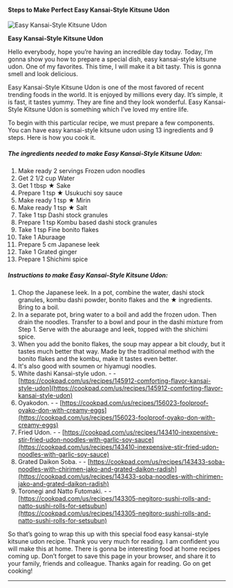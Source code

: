             

#### Steps to Make Perfect Easy Kansai-Style Kitsune Udon

![Easy Kansai-Style Kitsune Udon](https://img-global.cpcdn.com/recipes/4550305510326272/751x532cq70/easy-kansai-style-kitsune-udon-recipe-main-photo.jpg)

**Easy Kansai-Style Kitsune Udon**

Hello everybody, hope you’re having an incredible day today. Today, I’m gonna show you how to prepare a special dish, easy kansai-style kitsune udon. One of my favorites. This time, I will make it a bit tasty. This is gonna smell and look delicious.

Easy Kansai-Style Kitsune Udon is one of the most favored of recent trending foods in the world. It is enjoyed by millions every day. It’s simple, it is fast, it tastes yummy. They are fine and they look wonderful. Easy Kansai-Style Kitsune Udon is something which I’ve loved my entire life.

To begin with this particular recipe, we must prepare a few components. You can have easy kansai-style kitsune udon using 13 ingredients and 9 steps. Here is how you cook it.

##### The ingredients needed to make Easy Kansai-Style Kitsune Udon:

1.  Make ready 2 servings Frozen udon noodles
2.  Get 2 1/2 cup Water
3.  Get 1 tbsp ★ Sake
4.  Prepare 1 tsp ★ Usukuchi soy sauce
5.  Make ready 1 tsp ★ Mirin
6.  Make ready 1 tsp ★ Salt
7.  Take 1 tsp Dashi stock granules
8.  Prepare 1 tsp Kombu based dashi stock granules
9.  Take 1 tsp Fine bonito flakes
10.  Take 1 Aburaage
11.  Prepare 5 cm Japanese leek
12.  Take 1 Grated ginger
13.  Prepare 1 Shichimi spice

##### Instructions to make Easy Kansai-Style Kitsune Udon:

1.  Chop the Japanese leek. In a pot, combine the water, dashi stock granules, kombu dashi powder, bonito flakes and the ★ ingredients. Bring to a boil.
2.  In a separate pot, bring water to a boil and add the frozen udon. Then drain the noodles. Transfer to a bowl and pour in the dashi mixture from Step 1. Serve with the aburaage and leek, topped with the shichimi spice.
3.  When you add the bonito flakes, the soup may appear a bit cloudy, but it tastes much better that way. Made by the traditional method with the bonito flakes and the kombu, make it tastes even better.
4.  It's also good with soumen or hiyamugi noodles.
5.  White dashi Kansai-style udon. - - [https://cookpad.com/us/recipes/145912-comforting-flavor-kansai-style-udon](https://cookpad.com/us/recipes/145912-comforting-flavor-kansai-style-udon)
6.  Oyakodon. - - [https://cookpad.com/us/recipes/156023-foolproof-oyako-don-with-creamy-eggs](https://cookpad.com/us/recipes/156023-foolproof-oyako-don-with-creamy-eggs)
7.  Fried Udon. - - [https://cookpad.com/us/recipes/143410-inexpensive-stir-fried-udon-noodles-with-garlic-soy-sauce](https://cookpad.com/us/recipes/143410-inexpensive-stir-fried-udon-noodles-with-garlic-soy-sauce)
8.  Grated Daikon Soba. - - [https://cookpad.com/us/recipes/143433-soba-noodles-with-chirimen-jako-and-grated-daikon-radish](https://cookpad.com/us/recipes/143433-soba-noodles-with-chirimen-jako-and-grated-daikon-radish)
9.  Toronegi and Natto Futomaki. - - [https://cookpad.com/us/recipes/143305-negitoro-sushi-rolls-and-natto-sushi-rolls-for-setsubun](https://cookpad.com/us/recipes/143305-negitoro-sushi-rolls-and-natto-sushi-rolls-for-setsubun)

So that’s going to wrap this up with this special food easy kansai-style kitsune udon recipe. Thank you very much for reading. I am confident you will make this at home. There is gonna be interesting food at home recipes coming up. Don’t forget to save this page in your browser, and share it to your family, friends and colleague. Thanks again for reading. Go on get cooking!

* * *